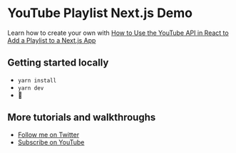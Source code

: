 # YouTube Playlist Next.js Demo

Learn how to create your own with [How to Use the YouTube API in React to Add a Playlist to a Next.js App](https://www.youtube.com/watch?v=8YWrmZoUYGs)

## Getting started locally
* `yarn install`
* `yarn dev`
* 🚀

## More tutorials and walkthroughs
* [Follow me on Twitter](https://twitter.com/colbyfayock)
* [Subscribe on YouTube](https://www.youtube.com/colbyfayock)
